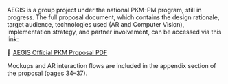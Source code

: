 AEGIS is a group project under the national PKM-PM program, still in progress. The full proposal document, which contains the design rationale, target audience, technologies used (AR and Computer Vision), implementation strategy, and partner involvement, can be accessed via this link:

🔗 [AEGIS Official PKM Proposal PDF](https://github.com/AdityaNugrahaPS/AEGIS-Augmented-Education-for-Guidance-Integrity-and-Safety/blob/main/Aditya%20Nugraha%20Pratama%20Saiya_Universitas%20Riau_PKM-PM.pdf)

Mockups and AR interaction flows are included in the appendix section of the proposal (pages 34–37).
